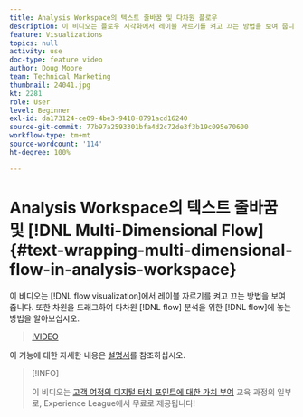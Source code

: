 ```yaml
---
title: Analysis Workspace의 텍스트 줄바꿈 및 다차원 플로우
description: 이 비디오는 플로우 시각화에서 레이블 자르기를 켜고 끄는 방법을 보여 줍니다. 또한 차원을 드래그하여 다차원 플로우 분석을 위한 플로우에 놓는 방법을 알아보십시오.
feature: Visualizations
topics: null
activity: use
doc-type: feature video
author: Doug Moore
team: Technical Marketing
thumbnail: 24041.jpg
kt: 2281
role: User
level: Beginner
exl-id: da173124-ce09-4be3-9418-8791acd16240
source-git-commit: 77b97a2593301bfa4d2c72de3f3b19c095e70600
workflow-type: tm+mt
source-wordcount: '114'
ht-degree: 100%

---
```


# Analysis Workspace의 텍스트 줄바꿈 및 [!DNL Multi-Dimensional Flow] {#text-wrapping-multi-dimensional-flow-in-analysis-workspace}

이 비디오는 [!DNL flow visualization]에서 레이블 자르기를 켜고 끄는 방법을 보여 줍니다. 또한 차원을 드래그하여 다차원 [!DNL flow] 분석을 위한 [!DNL flow]에 놓는 방법을 알아보십시오.

>[!VIDEO](https://video.tv.adobe.com/v/24041/?quality=12)

이 기능에 대한 자세한 내용은 [설명서](https://experienceleague.adobe.com/docs/analytics/analyze/analysis-workspace/visualizations/fallout/fallout-flow.html?lang=ko)를 참조하십시오.

>[!INFO]
>
> 이 비디오는 [고객 여정의 디지털 터치 포인트에 대한 가치 부여](https://experienceleague.adobe.com/?recommended=Analytics-U-1-2020.2) 교육 과정의 일부로, Experience League에서 무료로 제공됩니다!
